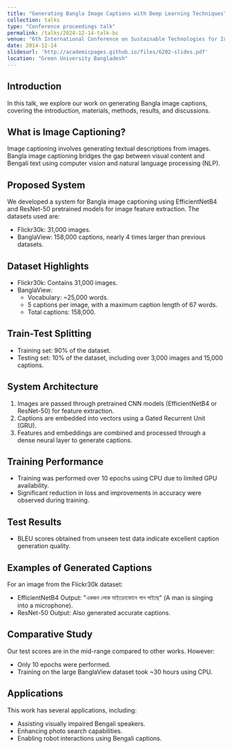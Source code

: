 ```yaml
---
title: "Generating Bangla Image Captions with Deep Learning Techniques"
collection: talks
type: "Conference proceedings talk"
permalink: /talks/2024-12-14-talk-bc
venue: "6th International Conference on Sustainable Technologies for Industry 5.0 (STI)"
date: 2014-12-14
slidesurl: 'http://academicpages.github.io/files/6202-slides.pdf'
location: "Green University Bangladesh"
---
```


## Introduction
In this talk, we explore our work on generating Bangla image captions, covering the introduction, materials, methods, results, and discussions.

## What is Image Captioning?
Image captioning involves generating textual descriptions from images. Bangla image captioning bridges the gap between visual content and Bengali text using computer vision and natural language processing (NLP).

## Proposed System
We developed a system for Bangla image captioning using EfficientNetB4 and ResNet-50 pretrained models for image feature extraction. The datasets used are:
- Flickr30k: 31,000 images.
- BanglaView: 158,000 captions, nearly 4 times larger than previous datasets.

## Dataset Highlights
- Flickr30k: Contains 31,000 images.
- BanglaView:
  - Vocabulary: ~25,000 words.
  - 5 captions per image, with a maximum caption length of 67 words.
  - Total captions: 158,000.

## Train-Test Splitting
- Training set: 90% of the dataset.
- Testing set: 10% of the dataset, including over 3,000 images and 15,000 captions.

## System Architecture
1. Images are passed through pretrained CNN models (EfficientNetB4 or ResNet-50) for feature extraction.
2. Captions are embedded into vectors using a Gated Recurrent Unit (GRU).
3. Features and embeddings are combined and processed through a dense neural layer to generate captions.

## Training Performance
- Training was performed over 10 epochs using CPU due to limited GPU availability.
- Significant reduction in loss and improvements in accuracy were observed during training.

## Test Results
- BLEU scores obtained from unseen test data indicate excellent caption generation quality.

## Examples of Generated Captions
For an image from the Flickr30k dataset:
- EfficientNetB4 Output: "একজন লোক মাইক্রোফোনে গান গাইছে" (A man is singing into a microphone).
- ResNet-50 Output: Also generated accurate captions.

## Comparative Study
Our test scores are in the mid-range compared to other works. However:
- Only 10 epochs were performed.
- Training on the large BanglaView dataset took ~30 hours using CPU.

## Applications
This work has several applications, including:
- Assisting visually impaired Bengali speakers.
- Enhancing photo search capabilities.
- Enabling robot interactions using Bengali captions.

